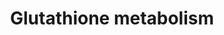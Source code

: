 ---
annotations:
- id: PW:0000134
  parent: classic metabolic pathway
  type: Pathway Ontology
  value: glutathione metabolic pathway
authors:
- Mkutmon
- Egonw
- DeSl
- MaintBot
description: ''
last-edited: 2019-09-17
organisms:
- Bos taurus
redirect_from:
- /index.php/Pathway:WP3207
- /instance/WP3207
- /instance/WP3207_r107067
revision: r107067
schema-jsonld:
- '@context': https://schema.org/
  '@id': https://wikipathways.github.io/pathways/WP3207.html
  '@type': Dataset
  creator:
    '@type': Organization
    name: WikiPathways
  description: ''
  keywords:
  - (5-L-Glutamyl)-L-amino acid
  - 5-Oxoproline
  - ANPEP
  - Acetyl-CoA
  - Bis-g-glutamylcystine
  - Cysteinyl-glycine
  - G6PD
  - GCLC
  - GCLM
  - GGT1
  - GGT5
  - GPX2
  - GPX3
  - GPX4
  - GSR
  - GSS
  - GSTA2
  - GSTT1
  - Glutamylcysteinyl-glycylspermidine
  - Glutathione (reduced)
  - Glycine
  - IDH1
  - L-Amino acid
  - L-Cysteine
  - L-Glutamate
  - NADP+
  - NADPH
  - Oxidized glutathione
  - R-S-Alanine
  - R-S-Alanylglycine
  - R-S-Glutathione
  - R-S-Mercapturonate
  - g-L-Glutamyl-L-cysteine
  license: CC0
  name: Glutathione metabolism
seo: CreativeWork
title: Glutathione metabolism
wpid: WP3207
---